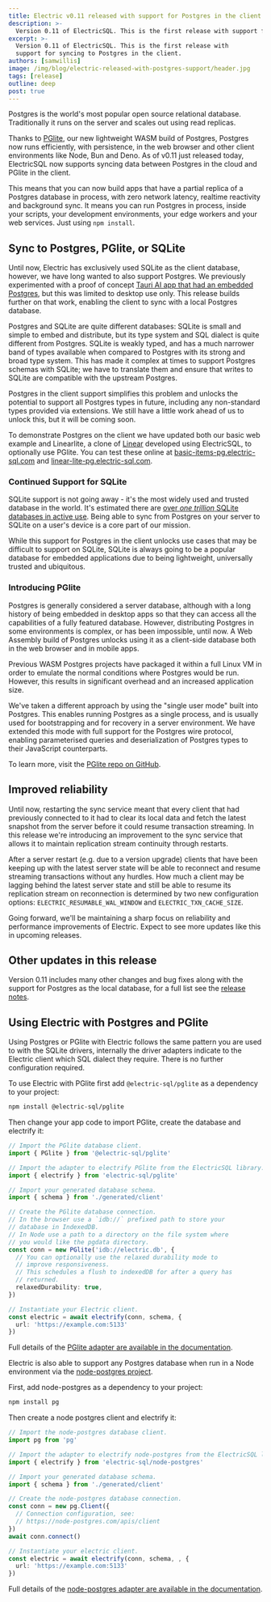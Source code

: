 ```yaml
---
title: Electric v0.11 released with support for Postgres in the client
description: >-
  Version 0.11 of ElectricSQL. This is the first release with support for syncing to Postgres in the client.
excerpt: >-
  Version 0.11 of ElectricSQL. This is the first release with
  support for syncing to Postgres in the client.
authors: [samwillis]
image: /img/blog/electric-released-with-postgres-support/header.jpg
tags: [release]
outline: deep
post: true
---
```


Postgres is the world's most popular open source relational database. Traditionally it runs on the server and scales out using read replicas.

Thanks to [PGlite](https://github.com/electric-sql/pglite), our new lightweight WASM build of Postgres, Postgres now runs efficiently, with persistence, in the web browser and other client environments like Node, Bun and Deno. As of v0.11 just released today, ElectricSQL now supports syncing data between Postgres in the cloud and PGlite in the client.

This means that you can now build apps that have a partial replica of a Postgres database in process, with zero network latency, realtime reactivity and background sync. It means you can run Postgres in process, inside your scripts, your development environments, your edge workers and your web services. Just using `npm install`.

## Sync to Postgres, PGlite, or SQLite

Until now, Electric has exclusively used SQLite as the client database, however, we have long wanted to also support Postgres. We previously experimented with a proof of concept [Tauri AI app that had an embedded Postgres](/blog/2024/02/05/local-first-ai-with-tauri-postgres-pgvector-llama), but this was limited to desktop use only. This release builds further on that work, enabling the client to sync with a local Postgres database.

Postgres and SQLite are quite different databases: SQLite is small and simple to embed and distribute, but its type system and SQL dialect is quite different from Postgres. SQLite is weakly typed, and has a much narrower band of types available when compared to Postgres with its strong and broad type system. This has made it complex at times to support Postgres schemas with SQLite; we have to translate them and ensure that writes to SQLite are compatible with the upstream Postgres.

Postgres in the client support simplifies this problem and unlocks the potential to support all Postgres types in future, including any non-standard types provided via extensions. We still have a little work ahead of us to unlock this, but it will be coming soon.

To demonstrate Postgres on the client we have updated both our basic web example and Linearlite, a clone of [Linear](https://linear.app) developed using ElectricSQL, to optionally use PGlite. You can test these online at [basic-items-pg.electric-sql.com](https://basic-items-pg.electric-sql.com/) and [linear-lite-pg.electric-sql.com](https://linear-lite-pg.electric-sql.com/).

### Continued Support for SQLite

SQLite support is not going away - it's the most widely used and trusted  database in the world. It's estimated there are [over *one trillion* SQLite databases in active use](https://www.sqlite.org/mostdeployed.html). Being able to sync from Postgres on your server to SQLite on a user's device is a core part of our mission.

While this support for Postgres in the client unlocks use cases that may be difficult to support on SQLite, SQLite is always going to be a popular database for embedded applications due to being lightweight, universally trusted and ubiquitous.


### Introducing PGlite

Postgres is generally considered a server database, although with a long history of being embedded in desktop apps so that they can access all the capabilities of a fully featured database. However, distributing Postgres in some environments is complex, or has been impossible, until now. A Web Assembly build of Postgres unlocks using it as a client-side database both in the web browser and in mobile apps.

Previous WASM Postgres projects have packaged it within a full Linux VM in order to emulate the normal conditions where Postgres would be run. However, this results in significant overhead and an increased application size.

We've taken a different approach by using the "single user mode" built into Postgres. This enables running Postgres as a single process, and is usually used for bootstrapping and for recovery in a server environment. We have extended this mode with full support for the Postgres wire protocol, enabling parameterised queries and deserialization of Postgres types to their JavaScript counterparts.

To learn more, visit the [PGlite repo on GitHub](https://github.com/electric-sql/pglite).

## Improved reliability

Until now, restarting the sync service meant that every client that had previously connected to it had to clear its local data and fetch the latest snapshot from the server before it could resume transaction streaming. In this release we're introducing an improvement to the sync service that allows it to maintain replication stream continuity through restarts.

After a server restart (e.g. due to a version upgrade) clients that have been keeping up with the latest server state will be able to reconnect and resume streaming transactions without any hurdles. How much a client may be lagging behind the latest server state and still be able to resume its replication stream on reconnection is determined by two new configuration options: `ELECTRIC_RESUMABLE_WAL_WINDOW` and `ELECTRIC_TXN_CACHE_SIZE`.

Going forward, we'll be maintaining a sharp focus on reliability and performance improvements of Electric. Expect to see more updates like this in upcoming releases.

## Other updates in this release

Version 0.11 includes many other changes and bug fixes along with the support for Postgres as the local database, for a full list see the [release notes](/docs/reference/release_notes).

## Using Electric with Postgres and PGlite

Using Postgres or PGlite with Electric follows the same pattern you are used to with the SQLite drivers, internally the driver adapters indicate to the Electric client which SQL dialect they require. There is no further configuration required.

To use Electric with PGlite first add `@electric-sql/pglite` as a dependency to your project:

```sh
npm install @electric-sql/pglite
```

Then change your app code to import PGlite, create the database and electrify it:

```ts
// Import the PGlite database client.
import { PGlite } from '@electric-sql/pglite'

// Import the adapter to electrify PGlite from the ElectricSQL library.
import { electrify } from 'electric-sql/pglite'

// Import your generated database schema.
import { schema } from './generated/client'

// Create the PGlite database connection.
// In the browser use a `idb://` prefixed path to store your 
// database in IndexedDB.
// In Node use a path to a directory on the file system where 
// you would like the pgdata directory.
const conn = new PGlite('idb://electric.db', {
  // You can optionally use the relaxed durability mode to 
  // improve responsiveness.
  // This schedules a flush to indexedDB for after a query has
  // returned.
  relaxedDurability: true,
})

// Instantiate your Electric client.
const electric = await electrify(conn, schema, {
  url: 'https://example.com:5133'
})
```

Full details of the [PGlite adapter are available in the documentation](/docs/integrations/drivers/web/wa-sqlite).

Electric is also able to support any Postgres database when run in a Node environment via the [node-postgres project](https://node-postgres.com).

First, add node-postgres as a dependency to your project:

```sh
npm install pg
```

Then create a node postgres client and electrify it: 

```ts
// Import the node-postgres database client.
import pg from 'pg'

// Import the adapter to electrify node-postgres from the ElectricSQL library.
import { electrify } from 'electric-sql/node-postgres'

// Import your generated database schema.
import { schema } from './generated/client'

// Create the node-postgres database connection.
const conn = new pg.Client({
  // Connection configuration, see:
  // https://node-postgres.com/apis/client
})
await conn.connect()

// Instantiate your electric client.
const electric = await electrify(conn, schema, , {
  url: 'https://example.com:5133'
})
```

Full details of the [node-postgres adapter are available in the documentation](http://localhost:3000/docs/integrations/drivers/server/postgres).
